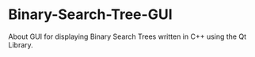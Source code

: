 # Binary-Search-Tree-GUI
About GUI for displaying Binary Search Trees written in C++ using the Qt Library.
